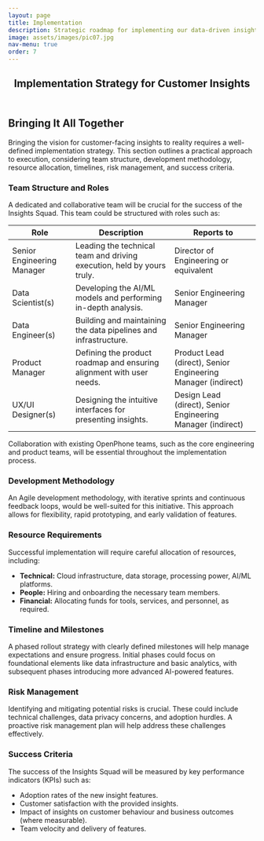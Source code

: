 ```yaml
---
layout: page
title: Implementation
description: Strategic roadmap for implementing our data-driven insights and AI features.
image: assets/images/pic07.jpg
nav-menu: true
order: 7
---
```


<!-- Main -->
<div id="main" class="alt">

<!-- One -->
<section id="one">
	<div class="inner">
		<header class="major">
			<h1>Implementation Strategy for Customer Insights</h1>
		</header>

<!-- Content -->
<h2>Bringing It All Together</h2>
<p>
  Bringing the vision for customer-facing insights to reality requires a well-defined implementation strategy. This section outlines a practical approach to execution, considering team structure, development methodology, resource allocation, timelines, risk management, and success criteria.
</p>

<h3>Team Structure and Roles</h3>
<p>
  A dedicated and collaborative team will be crucial for the success of the Insights Squad. This team could be structured with roles such as:
</p>

<div class="table-wrapper">
	<table>
		<thead>
			<tr>
				<th>Role</th>
				<th>Description</th>
				<th>Reports to</th>
			</tr>
		</thead>
		<tbody>
			<tr>
				<td>Senior Engineering Manager</td>
				<td>Leading the technical team and driving execution, held by yours truly.</td>
				<td>Director of Engineering or equivalent</td>
			</tr>
			<tr>
				<td>Data Scientist(s)</td>
				<td>Developing the AI/ML models and performing in-depth analysis.</td>
				<td>Senior Engineering Manager</td>
			</tr>
			<tr>
				<td>Data Engineer(s)</td>
				<td>Building and maintaining the data pipelines and infrastructure.</td>
				<td>Senior Engineering Manager</td>
			</tr>
			<tr>
				<td>Product Manager</td>
				<td>Defining the product roadmap and ensuring alignment with user needs.</td>
				<td>Product Lead (direct), Senior Engineering Manager (indirect)</td>
			</tr>
			<tr>
				<td>UX/UI Designer(s)</td>
				<td>Designing the intuitive interfaces for presenting insights.</td>
				<td>Design Lead (direct), Senior Engineering Manager (indirect)</td>
			</tr>
		</tbody>
	</table>
</div>

<div class="box">
	<p>Collaboration with existing OpenPhone teams, such as the core engineering and product teams, will be essential throughout the implementation process.</p>
</div>


<h3>Development Methodology</h3>
<p>
  An Agile development methodology, with iterative sprints and continuous feedback loops, would be well-suited for this initiative. This approach allows
  for flexibility, rapid prototyping, and early validation of features.
</p>

<h3>Resource Requirements</h3>
<p>
  Successful implementation will require careful allocation of resources, including:
</p>
<ul>
  <li><strong>Technical:</strong> Cloud infrastructure, data storage, processing power, AI/ML platforms.</li>
  <li><strong>People:</strong> Hiring and onboarding the necessary team members.</li>
  <li><strong>Financial:</strong> Allocating funds for tools, services, and personnel, as required.</li>
</ul>

<h3>Timeline and Milestones</h3>
<p>
  A phased rollout strategy with clearly defined milestones will help manage expectations and ensure progress. Initial phases could focus on foundational
  elements like data infrastructure and basic analytics, with subsequent phases introducing more advanced AI-powered features.
</p>

<h3>Risk Management</h3>
<p>
  Identifying and mitigating potential risks is crucial. These could include technical challenges, data privacy concerns, and adoption hurdles. A proactive
  risk management plan will help address these challenges effectively.
</p>

<h3>Success Criteria</h3>
<p>
  The success of the Insights Squad will be measured by key performance indicators (KPIs) such as:
</p>
<ul>
  <li>Adoption rates of the new insight features.</li>
  <li>Customer satisfaction with the provided insights.</li>
  <li>Impact of insights on customer behaviour and business outcomes (where measurable).</li>
  <li>Team velocity and delivery of features.</li>
</ul>